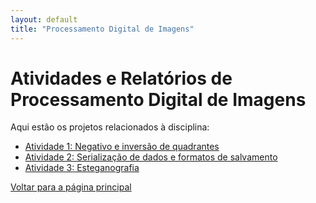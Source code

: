 ```yaml
---
layout: default
title: "Processamento Digital de Imagens"
---
```


# Atividades e Relatórios de Processamento Digital de Imagens

Aqui estão os projetos relacionados à disciplina:

- [Atividade 1: Negativo e inversão de quadrantes](atividade1.md)
- [Atividade 2: Serialização de dados e formatos de salvamento](atividade3.md)
- [Atividade 3: Esteganografia](atividade2.md)

[Voltar para a página principal](../index.md)
